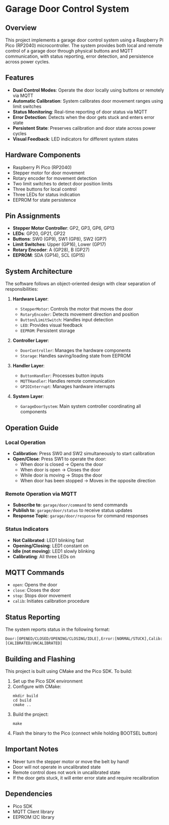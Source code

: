 # Garage Door Control System

## Overview
This project implements a garage door control system using a Raspberry Pi Pico (RP2040) microcontroller. The system provides both local and remote control of a garage door through physical buttons and MQTT communication, with status reporting, error detection, and persistence across power cycles.

## Features
- **Dual Control Modes**: Operate the door locally using buttons or remotely via MQTT
- **Automatic Calibration**: System calibrates door movement ranges using limit switches
- **Status Monitoring**: Real-time reporting of door status via MQTT
- **Error Detection**: Detects when the door gets stuck and enters error state
- **Persistent State**: Preserves calibration and door state across power cycles
- **Visual Feedback**: LED indicators for different system states

## Hardware Components
- Raspberry Pi Pico (RP2040)
- Stepper motor for door movement
- Rotary encoder for movement detection
- Two limit switches to detect door position limits
- Three buttons for local control
- Three LEDs for status indication
- EEPROM for state persistence

## Pin Assignments
- **Stepper Motor Controller**: GP2, GP3, GP6, GP13
- **LEDs**: GP20, GP21, GP22
- **Buttons**: SW0 (GP9), SW1 (GP8), SW2 (GP7)
- **Limit Switches**: Upper (GP16), Lower (GP17)
- **Rotary Encoder**: A (GP28), B (GP27)
- **EEPROM**: SDA (GP14), SCL (GP15)

## System Architecture
The software follows an object-oriented design with clear separation of responsibilities:

1. **Hardware Layer**:
   - `StepperMotor`: Controls the motor that moves the door
   - `RotaryEncoder`: Detects movement direction and position
   - `Button`/`LimitSwitch`: Handles input detection
   - `LED`: Provides visual feedback
   - `EEPROM`: Persistent storage

2. **Controller Layer**:
   - `DoorController`: Manages the hardware components
   - `Storage`: Handles saving/loading state from EEPROM

3. **Handler Layer**:
   - `ButtonHandler`: Processes button inputs
   - `MQTTHandler`: Handles remote communication
   - `GPIOInterrupt`: Manages hardware interrupts

4. **System Layer**:
   - `GarageDoorSystem`: Main system controller coordinating all components

## Operation Guide

### Local Operation
- **Calibration**: Press SW0 and SW2 simultaneously to start calibration
- **Open/Close**: Press SW1 to operate the door:
  - When door is closed → Opens the door
  - When door is open → Closes the door
  - While door is moving → Stops the door
  - When door has been stopped → Moves in the opposite direction

### Remote Operation via MQTT
- **Subscribe to**: `garage/door/command` to send commands
- **Publish to**: `garage/door/status` to receive status updates
- **Response Topic**: `garage/door/response` for command responses

### Status Indicators
- **Not Calibrated**: LED1 blinking fast
- **Opening/Closing**: LED1 constant on
- **Idle (not moving)**: LED1 slowly blinking
- **Calibrating**: All three LEDs on

## MQTT Commands
- `open`: Opens the door
- `close`: Closes the door
- `stop`: Stops door movement
- `calib`: Initiates calibration procedure

## Status Reporting
The system reports status in the following format:
```
Door:[OPENED/CLOSED/OPENING/CLOSING/IDLE],Error:[NORMAL/STUCK],Calib:[CALIBRATED/UNCALIBRATED]
```

## Building and Flashing
This project is built using CMake and the Pico SDK. To build:

1. Set up the Pico SDK environment
2. Configure with CMake:
   ```
   mkdir build
   cd build
   cmake ..
   ```
3. Build the project:
   ```
   make
   ```
4. Flash the binary to the Pico (connect while holding BOOTSEL button)

## Important Notes
- Never turn the stepper motor or move the belt by hand!
- Door will not operate in uncalibrated state
- Remote control does not work in uncalibrated state
- If the door gets stuck, it will enter error state and require recalibration

## Dependencies
- Pico SDK
- MQTT Client library
- EEPROM I2C library
